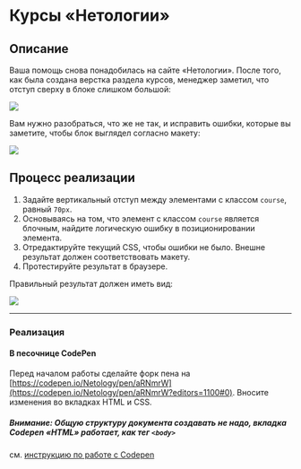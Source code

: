 # Курсы «Нетологии»

## Описание

Ваша помощь снова понадобилась на сайте «Нетологии». После того, как была создана верстка раздела курсов, менеджер заметил, что отступ сверху в блоке слишком большой:

![](https://netology-code.github.io/html-2-homeworks/sources/2-2/courses-before.jpg)

Вам нужно разобраться, что же не так, и исправить ошибки, которые вы заметите, чтобы блок выглядел согласно макету:

![](https://netology-code.github.io/html-2-homeworks/sources/2-2/courses-after.jpg)

## Процесс реализации


1. Задайте вертикальный отступ между элементами с классом `course`, равный `70px`.
2. Основываясь на том, что элемент с классом `course` является блочным, найдите логическую  ошибку в позиционировании элемента. 
3. Отредактируйте текущий CSS, чтобы ошибки не было. Внешне результат должен соответствовать макету.
4. Протестируйте результат в браузере.

Правильный результат должен иметь вид:
 
 ![](https://netology-code.github.io/html-2-homeworks/sources/2-2/courses-after.jpg)

---

### Реализация

#### В песочнице CodePen

Перед началом работы сделайте форк пена на [https://codepen.io/Netology/pen/aRNmrW](https://codepen.io/Netology/pen/aRNmrW?editors=1100#0). Вносите изменения во вкладках HTML и CSS.

##### Внимание: Общую структуру документа создавать не надо, вкладка Codepen «HTML» работает, как тег `<body>`
см. [инструкцию по работе с Codepen](https://netology-university.bitbucket.io/guides/wm/codepen-guide/)
